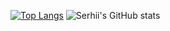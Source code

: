 [![Top Langs](https://github-readme-stats.vercel.app/api/top-langs/?username=rootfellen&hide_progress=true)](https://github.com/rootfellen/github-readme-stats)
![Serhii's GitHub stats](https://github-readme-stats.vercel.app/api?username=rootfellen&show_icons=true&theme=transparent)
